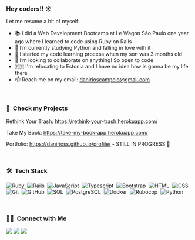 
### Hey coders!! ☀️

Let me resume a bit of myself:
- 📚 I did a Web Development Bootcamp at Le Wagon São Paulo one year ago where I learned to code using Ruby on Rails
- 🐍 I’m currently studying Python and falling in love with it
- 🤯 I started my code learning process when my son was 3 months old
- 👯 I’m looking to collaborate on anything! So open to code
- 🇪🇪 I'm relocating to Estonia and I have no idea how is gonna be my life there
- 📫 Reach me on my email: danirioscampelo@gmail.com

</br>

### 👀 &nbsp;Check my Projects

Rethink Your Trash:
https://rethink-your-trash.herokuapp.com/

Take My Book:
https://take-my-book-app.herokuapp.com/

Portfolio:
https://danirioss.github.io/profile/ - STILL IN PROGRESS 🙌 

</br>

### 🛠 &nbsp;Tech Stack

![Ruby](https://img.shields.io/badge/-Ruby-05122A?style=flat&logo=ruby)&nbsp;
![Rails](https://img.shields.io/badge/-Rails-05122A?style=flat&logo=rubyonrails)&nbsp;
![JavaScript](https://img.shields.io/badge/-JavaScript-05122A?style=flat&logo=javascript)&nbsp;
![Typescript](https://img.shields.io/badge/-Typescript-05122A?style=flat&logo=typescript)&nbsp;
![Bootstrap](https://img.shields.io/badge/-Bootstrap-05122A?style=flat&logo=bootstrap&logoColor=563D7C)&nbsp;
![HTML](https://img.shields.io/badge/-HTML-05122A?style=flat&logo=HTML5)&nbsp;
![CSS](https://img.shields.io/badge/-CSS-05122A?style=flat&logo=CSS3&logoColor=1572B6)\
![Git](https://img.shields.io/badge/-Git-05122A?style=flat&logo=git)&nbsp;
![GitHub](https://img.shields.io/badge/-GitHub-05122A?style=flat&logo=github)&nbsp;
![SQL](https://img.shields.io/badge/-SQL-05122A?style=flat&logo=sql)&nbsp;
![PostgreSQL](https://img.shields.io/badge/-PostgreSQL-05122A?style=flat&logo=postgresql)&nbsp;
![Docker](https://img.shields.io/badge/-Docker-05122A?style=flat&logo=docker)&nbsp;
![Rubocop](https://img.shields.io/badge/-Rubocop-05122A?style=flat&logo=rubocop)&nbsp;
![Python](https://img.shields.io/badge/-Python-05122A?style=flat&logo=python)&nbsp;

</br>

### 🤝🏻 &nbsp;Connect with Me

<p>
<a href="https://www.linkedin.com/in/danirioss/"><img src="https://img.shields.io/badge/-danirioss-0077B5?style=flat&logo=Linkedin&logoColor=white"/></a>
<a href="https://instagram.com/dani_rioss"><img src="https://img.shields.io/badge/-@dani_rioss-E4405F?style=flat&logo=Instagram&logoColor=white"/></a>
<a href="https://twitter.com/dani_risos"><img src="https://img.shields.io/badge/-@dani_risos-188CD8?style=flat&logo=Twitter&logoColor=white"/></a>
</p>
